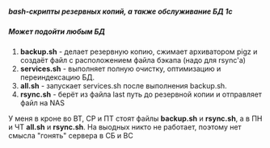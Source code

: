 ##### bash-скрипты резервных копий, а также обслуживание БД 1с
##### Может подойти любым БД

1. **backup.sh** - делает резервную копию, сжимает архиватором pigz и создаёт файл с расположением файла бэкапа (надо для rsync'a)
2. **services.sh** - выполняет полную очистку, оптимизацию и переиндексацию БД.
3. **all.sh** - запускает services.sh после выполнения backup.sh.
4. **rsync.sh** - берёт из файла last путь до резервной копии и отправляет файл на NAS

У меня в кроне во ВТ, СР и ПТ стоят файлы **backup.sh** и **rsync.sh**, а в ПН и ЧТ **all.sh** и **rsync.sh**. На выодных никто не работает, поэтому нет смысла "гонять" сервера в СБ и ВС